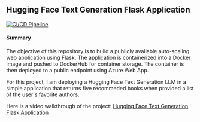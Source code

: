 ## Hugging Face Text Generation Flask Application  

[![CI/CD Pipeline](https://github.com/nogibjj/mjh140_individual4/actions/workflows/cicd.yml/badge.svg)](https://github.com/nogibjj/mjh140_individual4/actions/workflows/cicd.yml)

#### Summary

The objective of this repository is to build a publicly available auto-scaling web application using Flask. The application is containerized into a Docker image and pushed to DockerHub for container storage. The container is then deployed to a public endpoint using Azure Web App.

For this project, I am deploying a Hugging Face Text Generation LLM in a simple application that returns five recommeded books when provided a list of the user's favorite authors.

Here is a video walkthrough of the project: [Hugging Face Text Generation Flask Application](https://youtu.be/O8N_M_vYYnA)
